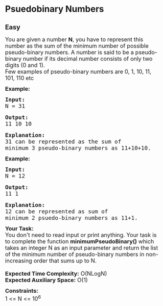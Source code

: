 # Psuedobinary Numbers
## Easy
<div class="problems_problem_content__Xm_eO"><p><span style="font-size:18px">You are given a number <strong>N</strong>, you have to represent this number as the sum of the minimum number of possible pseudo-binary numbers. A number is said to be a pseudo-binary number if its decimal number consists of only two digits (0 and 1).<br>
Few examples of&nbsp;pseudo-binary numbers are 0, 1, 10, 11, 101, 110 etc&nbsp;</span></p>

<p><strong><span style="font-size:18px">Example:</span></strong></p>

<pre><strong><span style="font-size:18px">Input:
</span></strong><span style="font-size:18px">N = 31</span>

<strong><span style="font-size:18px">Output:
</span></strong><span style="font-size:18px">11 10 10</span>

<strong><span style="font-size:18px">Explanation: 
</span></strong><span style="font-size:18px">31 can be represented as the sum of
minimum 3 pseudo-binary numbers as 11+10+10.</span></pre>

<p><strong><span style="font-size:18px">Example:</span></strong></p>

<pre><strong><span style="font-size:18px">Input:
</span></strong><span style="font-size:18px">N = 12</span>

<strong><span style="font-size:18px">Output:
</span></strong><span style="font-size:18px">11 1</span>

<strong><span style="font-size:18px">Explanation: 
</span></strong><span style="font-size:18px">12 can be represented as sum of
minimum 2 psuedo-binary numbers as 11+1.</span></pre>

<p><span style="font-size:18px"><strong>Your Task:&nbsp;&nbsp;</strong><br>
You don't need to read input or print anything. Your task is to complete the function&nbsp;<strong>minimumPseudo</strong><strong>Binary()</strong>&nbsp;which takes an integer N as an input parameter and return&nbsp;the list of the minimum number of&nbsp;pseudo-binary&nbsp;numbers in non-increasing order that sums up to N.<br>
<br>
<strong>Expected Time Complexity:</strong>&nbsp;O(NLogN)<br>
<strong>Expected Auxiliary Space:</strong>&nbsp;O(1)</span></p>

<p><span style="font-size:18px"><strong>Constraints:</strong><br>
1 &lt;= N &lt;= 10<sup>6</sup></span></p>
</div>